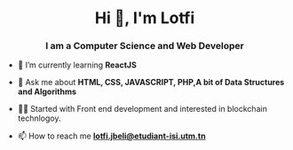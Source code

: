 <h1 align="center">Hi 👋, I'm Lotfi</h1>
<h3 align="center">I am a Computer Science and Web Developer</h3>

- 🌱 I’m currently learning **ReactJS**

- 💬 Ask me about **HTML, CSS, JAVASCRIPT, PHP,A bit of Data Structures and Algorithms**

- 🐱‍💻 Started with Front end development and interested in blockchain technlogoy.

- 📫 How to reach me **lotfi.jbeli@etudiant-isi.utm.tn**
